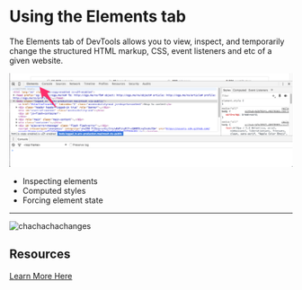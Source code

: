 # Using the Elements tab

The Elements tab of DevTools allows you to view, inspect, and temporarily change the structured HTML markup, CSS, event listeners and etc of a given website.

![console](../assets/debug-elements.png)

- Inspecting elements
- Computed styles
- Forcing element state

--------

![chachachachanges](http://g.recordit.co/hqKRaFSCAV.gif)

## Resources

[Learn More Here](https://developer.chrome.com/devtools/docs/dom-and-styles)
